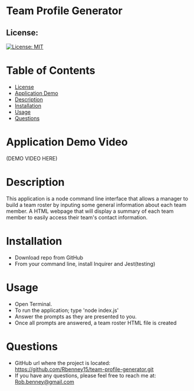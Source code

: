 # Team Profile Generator

## License:
[![License: MIT](https://img.shields.io/badge/License-MIT-yellow.svg)](https://opensource.org/licenses/MIT)

# Table of Contents
* [License](#license)
* [Application Demo](#application-demo-video)
* [Description](#description)
* [Installation](#installation)
* [Usage](#usage)
* [Questions](#questions)

# Application Demo Video
(DEMO VIDEO HERE)

# Description
This application is a node command line interface that allows a manager to build a team roster by inputing some general information about each team member. A HTML webpage that will display a summary of each team member to easily access their team's contact information.

# Installation
* Download repo from GitHub
* From your command line, install Inquirer and Jest(testing)

# Usage
* Open Terminal.
* To run the application; type 'node index.js'
* Answer the prompts as they are presented to you.
* Once all prompts are answered, a team roster HTML file is created

# Questions
* GitHub url where the project is located: https://github.com/Rbenney15/team-profile-generator.git
* If you have any questions, please feel free to reach me at: Rob.benney@gmail.com
